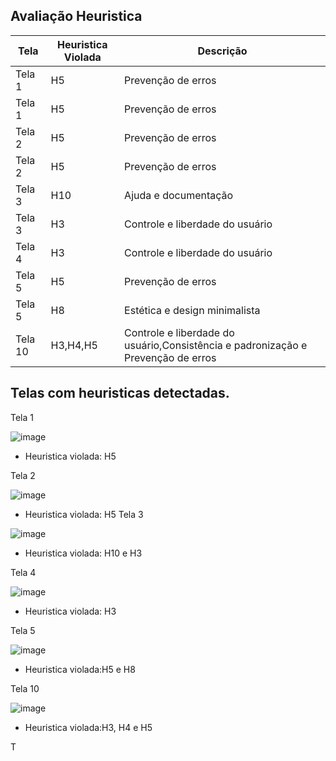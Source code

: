 ## Avaliação Heuristica

| Tela                 |  Heuristica Violada | Descrição                                                                            |
|----------------------|---------------------|------------------------------------------------------------------------------------- |
|Tela 1                |    H5               | Prevenção de erros                                                                   |
|Tela 1                |    H5               | Prevenção de erros                                                                   |
|Tela 2                |    H5               | Prevenção de erros                                                                   |
|Tela 2                |    H5               | Prevenção de erros                                                                   |
|Tela 3                |    H10              | Ajuda e documentação                                                                 |
|Tela 3                |    H3               | Controle e liberdade do usuário                                                      |
|Tela 4                |    H3               | Controle e liberdade do usuário                                                      |
|Tela 5                |    H5               | Prevenção de erros                                                                   |
|Tela 5                |    H8               |Estética e design minimalista                                                         |
|Tela 10               |    H3,H4,H5         | Controle e liberdade do usuário,Consistência e padronização e Prevenção de erros     |


## Telas com heuristicas detectadas.

Tela 1

![image](https://github.com/user-attachments/assets/c2c45492-936f-4520-b8bb-b0c619846c21)

- Heuristica violada: H5

Tela 2

![image](https://github.com/user-attachments/assets/d01fc7da-57f3-4343-a15e-7812c240acbe)

- Heuristica violada: H5
Tela 3

![image](https://github.com/user-attachments/assets/e51b0c51-5514-4c50-9656-3d7774fbcf3c)

- Heuristica violada: H10 e H3

Tela 4 

![image](https://github.com/user-attachments/assets/0a8098cc-fd12-4f3a-b6e5-0142516830d8)

- Heuristica violada: H3

Tela 5 

![image](https://github.com/user-attachments/assets/3a37850a-1bbe-4b9f-bbe9-0753d7ce8725)

- Heuristica violada:H5 e H8

Tela 10

![image](https://github.com/user-attachments/assets/23c053a6-628e-45e2-bf47-ed2de374c9b0)

- Heuristica violada:H3, H4 e H5



T
